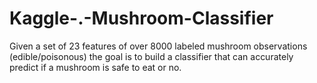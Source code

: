 # Kaggle-.-Mushroom-Classifier
Given a set of 23 features of over 8000 labeled mushroom observations (edible/poisonous) the goal is to build a classifier that can accurately predict if a mushroom is safe to eat or no.
